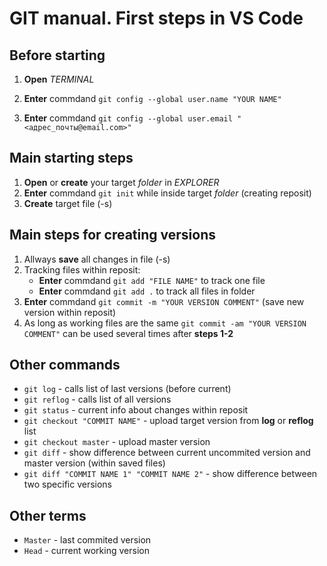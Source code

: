 # GIT manual. First steps in VS Code

## Before starting

1. **Open** *TERMINAL*

2. **Enter** commdand `git config --global user.name "YOUR NAME"`

3. **Enter** commdand `git config --global user.email "<адрес_почты@email.com>"`

## Main starting steps

1. **Open** or **create** your target *folder* in *EXPLORER*
2. **Enter** commdand `git init` while inside target *folder* (creating reposit)
3. **Create** target file (-s)

## Main steps for creating versions

1. Allways **save** all changes in file (-s) 
2. Tracking files within reposit:
    * **Enter** commdand `git add "FILE NAME"` to track one file
    * **Enter** commdand `git add .` to track all files in folder
3. **Enter** commdand `git commit -m "YOUR VERSION COMMENT"` (save new version within reposit)
4. As long as working files are the same `git commit -am "YOUR VERSION COMMENT"` can be used several times after **steps 1-2**

## Other commands

* `git log` - calls list of last versions (before current)
* `git reflog` - calls list of all versions
* `git status` - current info about changes within reposit
* `git checkout "COMMIT NAME"` - upload target version from **log** or **reflog** list
* `git checkout master` - upload master version
* `git diff` - show difference between current uncommited version and master version (within saved files)
* `git diff "COMMIT NAME 1" "COMMIT NAME 2"` - show difference between two specific versions

## Other terms

* `Master` - last commited version
* `Head` - current working version